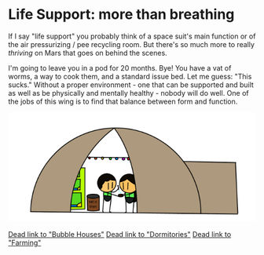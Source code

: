 # Life Support: more than breathing
If I say "life support" you probably think of a space suit's main function or of the air pressurizing / pee recycling room. But there's so much more to really *thriving* on Mars that goes on behind the scenes.

I'm going to leave you in a pod for 20 months. Bye! You have a vat of worms, a way to cook them, and a standard issue bed. Let me guess: "This sucks." Without a proper environment - one that can be supported and built as well as be physically and mentally healthy - nobody will do well.
One of the jobs of this wing is to find that balance between form and function.

![Bubble House](biomechanicalengineer_bubblehouse.png)

[Dead link to "Bubble Houses"]()
[Dead link to "Dormitories"]()
[Dead link to "Farming"]()
